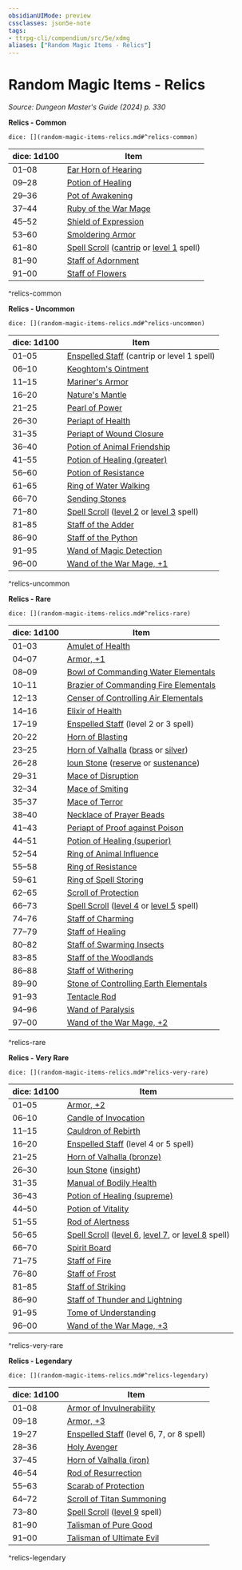 ```yaml
---
obsidianUIMode: preview
cssclasses: json5e-note
tags:
- ttrpg-cli/compendium/src/5e/xdmg
aliases: ["Random Magic Items - Relics"]
---
```

# Random Magic Items - Relics
*Source: Dungeon Master's Guide (2024) p. 330* 

**Relics - Common**

`dice: [](random-magic-items-relics.md#^relics-common)`

| dice: 1d100 | Item |
|-------------|------|
| 01–08 | [Ear Horn of Hearing](Mechanics/items/ear-horn-of-hearing-xdmg.md) |
| 09–28 | [Potion of Healing](Mechanics/items/potion-of-healing-xdmg.md) |
| 29–36 | [Pot of Awakening](Mechanics/items/pot-of-awakening-xdmg.md) |
| 37–44 | [Ruby of the War Mage](Mechanics/items/ruby-of-the-war-mage-xdmg.md) |
| 45–52 | [Shield of Expression](Mechanics/items/shield-of-expression-xdmg.md) |
| 53–60 | [Smoldering Armor](Mechanics/items/smoldering-armor-xdmg.md) |
| 61–80 | [Spell Scroll](Mechanics/items/spell-scroll-xdmg.md) ([cantrip](Mechanics/items/spell-scroll-cantrip-xdmg.md) or [level 1](Mechanics/items/spell-scroll-level-1-xdmg.md) spell) |
| 81–90 | [Staff of Adornment](Mechanics/items/staff-of-adornment-xdmg.md) |
| 91–00 | [Staff of Flowers](Mechanics/items/staff-of-flowers-xdmg.md) |
^relics-common

**Relics - Uncommon**

`dice: [](random-magic-items-relics.md#^relics-uncommon)`

| dice: 1d100 | Item |
|-------------|------|
| 01–05 | [Enspelled Staff](Mechanics/items/enspelled-staff-xdmg.md) (cantrip or level 1 spell) |
| 06–10 | [Keoghtom's Ointment](Mechanics/items/keoghtoms-ointment-xdmg.md) |
| 11–15 | [Mariner's Armor](Mechanics/items/mariners-armor-xdmg.md) |
| 16–20 | [Nature's Mantle](Mechanics/items/natures-mantle-xdmg.md) |
| 21–25 | [Pearl of Power](Mechanics/items/pearl-of-power-xdmg.md) |
| 26–30 | [Periapt of Health](Mechanics/items/periapt-of-health-xdmg.md) |
| 31–35 | [Periapt of Wound Closure](Mechanics/items/periapt-of-wound-closure-xdmg.md) |
| 36–40 | [Potion of Animal Friendship](Mechanics/items/potion-of-animal-friendship-xdmg.md) |
| 41–55 | [Potion of Healing (greater)](Mechanics/items/potion-of-greater-healing-xdmg.md) |
| 56–60 | [Potion of Resistance](Mechanics/items/potion-of-resistance-xdmg.md) |
| 61–65 | [Ring of Water Walking](Mechanics/items/ring-of-water-walking-xdmg.md) |
| 66–70 | [Sending Stones](Mechanics/items/sending-stones-xdmg.md) |
| 71–80 | [Spell Scroll](Mechanics/items/spell-scroll-xdmg.md) ([level 2](Mechanics/items/spell-scroll-level-2-xdmg.md) or [level 3](Mechanics/items/spell-scroll-level-3-xdmg.md) spell) |
| 81–85 | [Staff of the Adder](Mechanics/items/staff-of-the-adder-xdmg.md) |
| 86–90 | [Staff of the Python](Mechanics/items/staff-of-the-python-xdmg.md) |
| 91–95 | [Wand of Magic Detection](Mechanics/items/wand-of-magic-detection-xdmg.md) |
| 96–00 | [Wand of the War Mage, +1](Mechanics/items/1-wand-of-the-war-mage-xdmg.md) |
^relics-uncommon

**Relics - Rare**

`dice: [](random-magic-items-relics.md#^relics-rare)`

| dice: 1d100 | Item |
|-------------|------|
| 01–03 | [Amulet of Health](Mechanics/items/amulet-of-health-xdmg.md) |
| 04–07 | [Armor, +1](Mechanics/items/1-armor-xdmg.md) |
| 08–09 | [Bowl of Commanding Water Elementals](Mechanics/items/bowl-of-commanding-water-elementals-xdmg.md) |
| 10–11 | [Brazier of Commanding Fire Elementals](Mechanics/items/brazier-of-commanding-fire-elementals-xdmg.md) |
| 12–13 | [Censer of Controlling Air Elementals](Mechanics/items/censer-of-controlling-air-elementals-xdmg.md) |
| 14–16 | [Elixir of Health](Mechanics/items/elixir-of-health-xdmg.md) |
| 17–19 | [Enspelled Staff](Mechanics/items/enspelled-staff-xdmg.md) (level 2 or 3 spell) |
| 20–22 | [Horn of Blasting](Mechanics/items/horn-of-blasting-xdmg.md) |
| 23–25 | [Horn of Valhalla](Mechanics/items/horn-of-valhalla-xdmg.md) ([brass](Mechanics/items/horn-of-valhalla-brass-xdmg.md) or [silver](Mechanics/items/horn-of-valhalla-silver-xdmg.md)) |
| 26–28 | [Ioun Stone](Mechanics/items/ioun-stone-xdmg.md) ([reserve](Mechanics/items/ioun-stone-reserve-xdmg.md) or [sustenance](Mechanics/items/ioun-stone-sustenance-xdmg.md)) |
| 29–31 | [Mace of Disruption](Mechanics/items/mace-of-disruption-xdmg.md) |
| 32–34 | [Mace of Smiting](Mechanics/items/mace-of-smiting-xdmg.md) |
| 35–37 | [Mace of Terror](Mechanics/items/mace-of-terror-xdmg.md) |
| 38–40 | [Necklace of Prayer Beads](Mechanics/items/necklace-of-prayer-beads-xdmg.md) |
| 41–43 | [Periapt of Proof against Poison](Mechanics/items/periapt-of-proof-against-poison-xdmg.md) |
| 44–51 | [Potion of Healing (superior)](Mechanics/items/potion-of-superior-healing-xdmg.md) |
| 52–54 | [Ring of Animal Influence](Mechanics/items/ring-of-animal-influence-xdmg.md) |
| 55–58 | [Ring of Resistance](Mechanics/items/ring-of-resistance-xdmg.md) |
| 59–61 | [Ring of Spell Storing](Mechanics/items/ring-of-spell-storing-xdmg.md) |
| 62–65 | [Scroll of Protection](Mechanics/items/scroll-of-protection-xdmg.md) |
| 66–73 | [Spell Scroll](Mechanics/items/spell-scroll-xdmg.md) ([level 4](Mechanics/items/spell-scroll-level-4-xdmg.md) or [level 5](Mechanics/items/spell-scroll-level-5-xdmg.md) spell) |
| 74–76 | [Staff of Charming](Mechanics/items/staff-of-charming-xdmg.md) |
| 77–79 | [Staff of Healing](Mechanics/items/staff-of-healing-xdmg.md) |
| 80–82 | [Staff of Swarming Insects](Mechanics/items/staff-of-swarming-insects-xdmg.md) |
| 83–85 | [Staff of the Woodlands](Mechanics/items/staff-of-the-woodlands-xdmg.md) |
| 86–88 | [Staff of Withering](Mechanics/items/staff-of-withering-xdmg.md) |
| 89–90 | [Stone of Controlling Earth Elementals](Mechanics/items/stone-of-controlling-earth-elementals-xdmg.md) |
| 91–93 | [Tentacle Rod](Mechanics/items/tentacle-rod-xdmg.md) |
| 94–96 | [Wand of Paralysis](Mechanics/items/wand-of-paralysis-xdmg.md) |
| 97–00 | [Wand of the War Mage, +2](Mechanics/items/2-wand-of-the-war-mage-xdmg.md) |
^relics-rare

**Relics - Very Rare**

`dice: [](random-magic-items-relics.md#^relics-very-rare)`

| dice: 1d100 | Item |
|-------------|------|
| 01–05 | [Armor, +2](Mechanics/items/2-armor-xdmg.md) |
| 06–10 | [Candle of Invocation](Mechanics/items/candle-of-invocation-xdmg.md) |
| 11–15 | [Cauldron of Rebirth](Mechanics/items/cauldron-of-rebirth-xdmg.md) |
| 16–20 | [Enspelled Staff](Mechanics/items/enspelled-staff-xdmg.md) (level 4 or 5 spell) |
| 21–25 | [Horn of Valhalla (bronze)](Mechanics/items/horn-of-valhalla-bronze-xdmg.md) |
| 26–30 | [Ioun Stone](Mechanics/items/ioun-stone-xdmg.md) ([insight](Mechanics/items/ioun-stone-insight-xdmg.md)) |
| 31–35 | [Manual of Bodily Health](Mechanics/items/manual-of-bodily-health-xdmg.md) |
| 36–43 | [Potion of Healing (supreme)](Mechanics/items/potion-of-supreme-healing-xdmg.md) |
| 44–50 | [Potion of Vitality](Mechanics/items/potion-of-vitality-xdmg.md) |
| 51–55 | [Rod of Alertness](Mechanics/items/rod-of-alertness-xdmg.md) |
| 56–65 | [Spell Scroll](Mechanics/items/spell-scroll-xdmg.md) ([level 6](Mechanics/items/spell-scroll-level-6-xdmg.md), [level 7](Mechanics/items/spell-scroll-level-7-xdmg.md), or [level 8](Mechanics/items/spell-scroll-level-8-xdmg.md) spell) |
| 66–70 | [Spirit Board](Mechanics/items/spirit-board-xdmg.md) |
| 71–75 | [Staff of Fire](Mechanics/items/staff-of-fire-xdmg.md) |
| 76–80 | [Staff of Frost](Mechanics/items/staff-of-frost-xdmg.md) |
| 81–85 | [Staff of Striking](Mechanics/items/staff-of-striking-xdmg.md) |
| 86–90 | [Staff of Thunder and Lightning](Mechanics/items/staff-of-thunder-and-lightning-xdmg.md) |
| 91–95 | [Tome of Understanding](Mechanics/items/tome-of-understanding-xdmg.md) |
| 96–00 | [Wand of the War Mage, +3](Mechanics/items/3-wand-of-the-war-mage-xdmg.md) |
^relics-very-rare

**Relics - Legendary**

`dice: [](random-magic-items-relics.md#^relics-legendary)`

| dice: 1d100 | Item |
|-------------|------|
| 01–08 | [Armor of Invulnerability](Mechanics/items/armor-of-invulnerability-xdmg.md) |
| 09–18 | [Armor, +3](Mechanics/items/3-armor-xdmg.md) |
| 19–27 | [Enspelled Staff](Mechanics/items/enspelled-staff-xdmg.md) (level 6, 7, or 8 spell) |
| 28–36 | [Holy Avenger](Mechanics/items/holy-avenger-xdmg.md) |
| 37–45 | [Horn of Valhalla (iron)](Mechanics/items/horn-of-valhalla-iron-xdmg.md) |
| 46–54 | [Rod of Resurrection](Mechanics/items/rod-of-resurrection-xdmg.md) |
| 55–63 | [Scarab of Protection](Mechanics/items/scarab-of-protection-xdmg.md) |
| 64–72 | [Scroll of Titan Summoning](Mechanics/items/scroll-of-titan-summoning-xdmg.md) |
| 73–80 | [Spell Scroll](Mechanics/items/spell-scroll-xdmg.md) ([level 9](Mechanics/items/spell-scroll-level-9-xdmg.md) spell) |
| 81–90 | [Talisman of Pure Good](Mechanics/items/talisman-of-pure-good-xdmg.md) |
| 91–00 | [Talisman of Ultimate Evil](Mechanics/items/talisman-of-ultimate-evil-xdmg.md) |
^relics-legendary